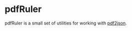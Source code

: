 # pdfRuler

pdfRuler is a small set of utilities for working with [pdf2json](https://github.com/modesty/pdf2json). 
